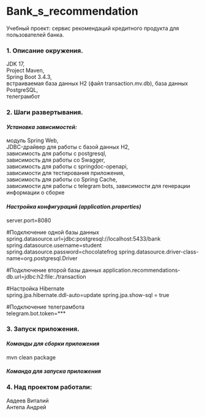 # **Bank_s_recommendation**

Учебный проект: сервис рекомендаций кредитного продукта для пользователей банка.

### 1. Описание окружения.  
JDK 17,  
Project Maven,  
Spring Boot 3.4.3,  
встраиваемая база данных H2 (файл transaction.mv.db),
база данных PostgreSQL,  
телеграмбот

### 2. Шаги развертывания. 
#### *Установка зависимостей:*  
модуль Spring Web,  
JDBC-драйвер для работы с базой данных H2,  
зависимость для работы с postgresql,  
зависимость для работы со Swagger,  
зависимость для работы с springdoc-openapi,  
зависимости для тестирования приложения,  
зависимость для работы со Spring Cache,  
зависимости для работы с telegram bots,
зависимости для генерации информации о сборке

#### *Настройка конфигураций (application.properties)*

server.port=8080

#Подключение одной базы данных
spring.datasource.url=jdbc:postgresql://localhost:5433/bank
spring.datasource.username=student
spring.datasource.password=chocolatefrog
spring.datasource.driver-class-name=org.postgresql.Driver

#Подключение второй базы данных
application.recommendations-db.url=jdbc:h2:file:./transaction

#Настройка Hibernate  
spring.jpa.hibernate.ddl-auto=update
spring.jpa.show-sql = true



#Подключение телеграмбота  
telegram.bot.token=***  


### 3. Запуск приложения.
#### *Команды для сборки приложения*
mvn clean package
#### *Команда для запуска приложения*


### 4. Над проектом работали:  
Авдеев Виталий  
Антепа Андрей  
